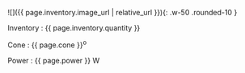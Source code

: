 
![]({{ page.inventory.image_url | relative_url }}){: .w-50 .rounded-10  }

<!-- | Inventory                     | Cone                        | Power              |
| ----------------------------- | --------------------------- | ------------------ |
| {{ page.inventory.quantity }} | {{ page.cone }}<sup>o</sup> | {{ page.power }} W | -->

Inventory
: {{ page.inventory.quantity }}

Cone
: {{ page.cone }}<sup>o</sup> 

Power
: {{ page.power }} W
